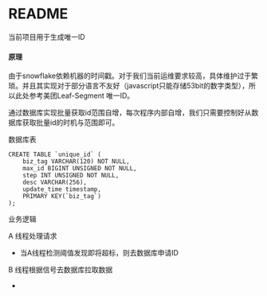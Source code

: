# README

当前项目用于生成唯一ID



#### 原理

由于snowflake依赖机器的时间戳。对于我们当前运维要求较高，具体维护过于繁琐。并且其实现对于部分语言不友好（javascript只能存储53bit的数字类型），所以此处参考美团Leaf-Segment 唯一ID。

通过数据库实现批量获取id范围自增，每次程序内部自增，我们只需要控制好从数据库获取批量id的时机与范围即可。

数据库表

```mysql
CREATE TABLE `unique_id` (
    biz_tag VARCHAR(120) NOT NULL,
    max_id BIGINT UNSIGNED NOT NULL,
    step INT UNSIGNED NOT NULL,
    desc VARCHAR(256),
    update_time timestamp,
	PRIMARY KEY(`biz_tag`)
);
```

业务逻辑

A 线程处理请求

- 当A线程检测阈值发现即将超标，则去数据库申请ID

B 线程根据信号去数据库拉取数据

- 